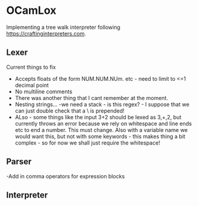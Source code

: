 # OCamLox
Implementing a tree walk interpreter following https://craftinginterpreters.com.


## Lexer
Current things to fix
- Accepts floats of the form  NUM.NUM.NUm. etc - need to limit to <=1 decimal point
- No multiline comments
- There was another thing that I cant remember at the moment.
- Nesting strings...  -we need a stack - is this regex? - I suppose that we can just double check that a \ is prepended!
- ALso - some things like the input 3+2 should be lexed as 3,+,2, but currently throws an error because we rely on whitespace and line ends etc to end a number. This must change. Also with a variable name we would want this, but not with some keywords - this makes thing a bit complex - so for now we shall just require the whitespace!

## Parser 

-Add in comma operators for expression blocks



## Interpreter

